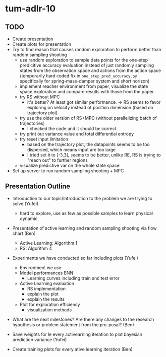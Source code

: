 # tum-adlr-10
## TODO
- Create presentation
- Create plots for presentation
- Try to find reason that causes random exploration to perform better than random sampling shooting
  - use random exploration to sample data points for the one-step predicitive accuracy evaluation
    instead of just randomly sampling states from the observation space and actions from the action space
    (temporarily hard coded fix in `one_step_pred_accuracy.py` specifically for spring-mass-damper system
    and short horizon)
  - implement reacher environment from paper, visualize the state space exploration and compare results with
    those from the paper
  - try RS without MPC
    - it's better? At least got similar performance.
    -> RS seems to favor exploring on velocity instead of position dimension (based on trajectory plot)
  - try use the older version of RS+MPC (without parellelizing batch of trajectories)
    - I checked the code and it should be correct
  - try print out variance value and total differential entropy
  - try reset input limitation
    - based on the trajectory plot, the datapoints seems to be too dispersed, which means input are too large
    - I tried set it to [-3,3], seems to be better, unlike RE, RS is trying to "reach out" to further regions
  - visualize predictive var on the whole state space
- Set up server to run random sampling shooting + MPC

## Presentation Outline
- Introduction to our topic/Introduction to the problem we are trying to solve (Yufei)
  - hard to explore, use as few as possible samples to learn physical dynamic
- Presentation of active learning and random sampling shooting via flow chart (Ben)
  - Active Learning: Algorithm 1
  - RS: Algorithm 4
- Experiments we have conducted so far including plots (Yufei)
  - Environment we use
  - Model performances BNN
    - Learning curves including train and test error
  - Active Learning evaluation
    - RS implementation
    - explain the plot
    - explain the results
  - Plot for exploration efficiency
    - visualization methods
- What are the next milestones? Are there any changes to the research hypothesis or problem statement from the pro-posal? (Ben)

- Save weights for le every activearning iteration to plot bayesian prediction variance (Yufei)
- Create training plots for every ative learning iteration (Ben)